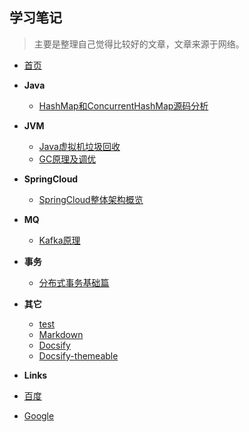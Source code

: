 ## 学习笔记

> 主要是整理自己觉得比较好的文章，文章来源于网络。

- [首页](./)

- **Java**
    - [HashMap和ConcurrentHashMap源码分析](./java/HashMap和ConcurrentHashMap源码分析.md)

- **JVM**
    - [Java虚拟机垃圾回收](./jvm/Java虚拟机垃圾回收.md)
    - [GC原理及调优](./jvm/GC原理及调优.md)

- **SpringCloud**
    - [SpringCloud整体架构概览](./spring-cloud/SpringCloud整体架构概览.md)

- **MQ**
    - [Kafka原理](./mq/Kafka原理.md)

- **事务**
    - [分布式事务基础篇](./tx/分布式事务基础篇.md)

- **其它**
    - [test](./others/test.md)
    - [Markdown](./others/markdown.md)
    - [Docsify](https://docsify.js.org/#/zh-cn/)
    - [Docsify-themeable](https://jhildenbiddle.github.io/docsify-themeable/)
    
    
- **Links**
- [百度](https://baidu.com)
- [Google](https://google.com)
